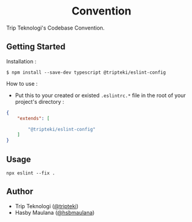 <h1 align="center">Convention</h1>

Trip Teknologi's Codebase Convention.

Getting Started
---

Installation :

```
$ npm install --save-dev typescript @tripteki/eslint-config
```

How to use :

- Put this to your created or existed `.eslintrc.*` file in the root of your project's directory :

```json
{
    "extends": [

        "@tripteki/eslint-config"
    ]
}
```

Usage
---

`npx eslint --fix .`

Author
---

- Trip Teknologi ([@tripteki](https://linkedin.com/company/tripteki))
- Hasby Maulana ([@hsbmaulana](https://linkedin.com/in/hsbmaulana))
